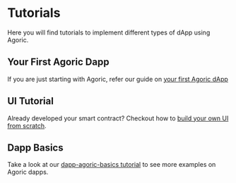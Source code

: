 # Tutorials

Here you will find tutorials to implement different types of dApp using Agoric.

## Your First Agoric Dapp

If you are just starting with Agoric, refer our guide on [your first Agoric dApp](https://docs.agoric.com/guides/zoe/contract-basics.html)

## UI Tutorial

Already developed your smart contract? Checkout how to [build your own UI from scratch](https://docs.agoric.com/guides/getting-started/ui-tutorial/).

## Dapp Basics

Take a look at our [dapp-agoric-basics tutorial](https://docs.agoric.com/guides/getting-started/tutorial-dapp-agoric-basics.html) to see more examples on Agoric dapps.